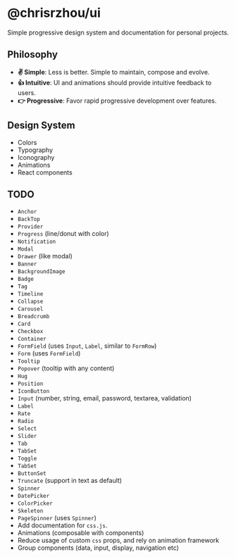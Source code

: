 # @chrisrzhou/ui

Simple progressive design system and documentation for personal projects.

## Philosophy

- **✌️ Simple**: Less is better. Simple to maintain, compose and evolve.
- **👍 Intuitive**: UI and animations should provide intuitive feedback to users.
- **👉 Progressive**: Favor rapid progressive development over features.

## Design System

- Colors
- Typography
- Iconography
- Animations
- React components

## TODO

- `Anchor`
- `BackTop`
- `Provider`
- `Progress` (line/donut with color)
- `Notification`
- `Modal`
- `Drawer` (like modal)
- `Banner`
- `BackgroundImage`
- `Badge`
- `Tag`
- `Timeline`
- `Collapse`
- `Carousel`
- `Breadcrumb`
- `Card`
- `Checkbox`
- `Container`
- `FormField` (uses `Input`, `Label`, similar to `FormRow`)
- `Form` (uses `FormField`)
- `Tooltip`
- `Popover` (tooltip with any content)
- `Hug`
- `Position`
- `IconButton`
- `Input` (number, string, email, password, textarea, validation)
- `Label`
- `Rate`
- `Radio`
- `Select`
- `Slider`
- `Tab`
- `TabSet`
- `Toggle`
- `TabSet`
- `ButtonSet`
- `Truncate` (support in text as default)
- `Spinner`
- `DatePicker`
- `ColorPicker`
- `Skeleton`
- `PageSpinner` (uses `Spinner`)
- Add documentation for `css.js`.
- Animations (composable with components)
- Reduce usage of custom `css` props, and rely on animation framework
- Group components (data, input, display, navigation etc)
